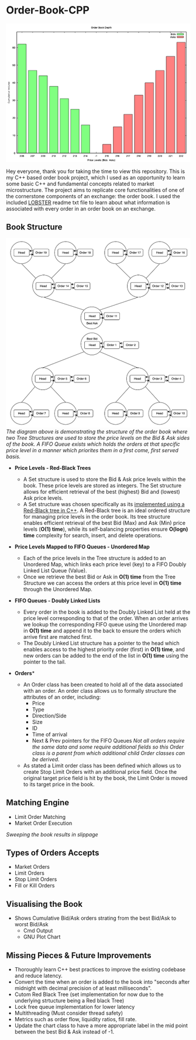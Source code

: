# Order-Book-CPP
![GNU Plot of Order book](./images/example-orderbook-chart.png)

Hey everyone, thank you for taking the time to view this repository. This is my C++ based order book project, which I used as an opportunity to learn some basic C++ and fundamental concepts related to market microstructure. The project aims to replicate core functionalities of one of the cornerstone components of an exchange: the order book. I used the included [LOBSTER](https://lobsterdata.com/) readme txt file to learn about what information is associated with every order in an order book on an exchange.

## Book Structure

![Order book structure diagram](./images/orderbook-structure.png)
*The diagram above is demonstrating the structure of the order book where two Tree Structures are used to store the price levels on the Bid & Ask sides of the book. A FIFO Queue exists which holds the orders at that specific price level in a manner which priorites them in a first come, first served basis.*

- **Price Levels - Red-Black Trees**
    - A Set structure is used to store the Bid & Ask price levels within the book. These price levels are stored as integers. The Set structure allows for efficient retrieval of the best (highest) Bid and (lowest) Ask price levels.
    - A Set structure was chosen specifically as its [implemented using a Red-Black tree in C++](https://en.cppreference.com/w/cpp/container/set). A Red-Black tree is an ideal ordered structure for managing price levels in the order book. Its tree structure enables efficient retrieval of the best Bid (Max) and Ask (Min) price levels (**O(1) time**), while its self-balancing properties ensure **O(logn) time** complexity for search, insert, and delete operations.

- **Price Levels Mapped to FIFO Queues - Unordered Map**
    - Each of the price levels in the Tree structure is added to an Unordered Map, which links each price level (key) to a FIFO Doubly Linked List Queue (Value).
    - Once we retrieve the best Bid or Ask in **O(1) time** from the Tree Structure we can access the orders at this price level in **O(1) time** through the Unordered Map.

- **FIFO Queues - Doubly Linked Lists**
    - Every order in the book is added to the Doubly Linked List held at the price level corresponding to that of the order. When an order arrives we lookup the corresponding FIFO queue using the Unordered map in **O(1) time** and append it to the back to ensure the orders which arrive first are matched first.
    - The Doubly Linked List structure has a pointer to the head which enables access to the highest priority order (first) in **O(1) time**, and new orders can be added to the end of the list in **O(1) time** using the pointer to the tail.

- **Orders***
    - An Order class has been created to hold all of the data associated with an order. An order class allows us to formally structure the attributes of an order, including:
        - Price
        - Type
        - Direction/Side
        - Size
        - ID
        - Time of arrival
        - Next & Prev pointers for the FIFO Queues
    *Not all orders require the same data and some require additional fields so this Order class is a parent from which additional child Order classes can be derived.*
    - As stated a Limit order class has been defined which allows us to create Stop Limit Orders with an additional price field. Once the original target price field is hit by the book, the Limit Order is moved to its target price in the book. 

## Matching Engine
- Limit Order Matching
- Market Order Execution

*Sweeping the book results in slippage*

## Types of Orders Accepts
- Market Orders
- Limit Orders
- Stop Limit Orders
- Fill or Kill Orders

## Visualising the Book
- Shows Cumulative Bid/Ask orders strating from the best Bid/Ask to worst Bid/Ask
    - Cmd Output
    - GNU Plot Chart

## Missing Pieces & Future Improvements
- Thoroughly learn C++ best practices to improve the existing codebase and reduce latency.
- Convert the time when an order is added to the book into "seconds after midnight with decimal precision of at least milliseconds".
- Cutom Red Black Tree (set implementation for now due to the underlying strtucture being a Red black Tree)
- Lock free queue implementation for lower latency
- Multithreading (Must consider thread safety)
- Metrics such as order flow, liquidity ratios, fill rate.
- Update the chart class to have a more appropriate label in the mid point between the best Bid & Ask instead of -1.

